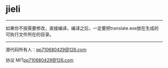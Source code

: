 # jieli

---
如果你不按需要修改，直接编译，编译之后，一定要把translate.exe放在生成的可执行文件所在的目录。

---

源代码所有人：pp710680429@126.com

协议 MIT<pp710680429@126.com>
